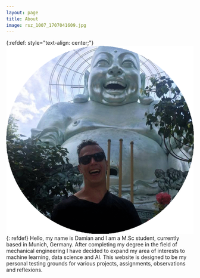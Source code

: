 ```yaml
---
layout: page
title: About
image: rsz_1007_1707041609.jpg
--- 
```

{:refdef: style="text-align: center;"}
![My Image](/assets/imageedit_6_6259696792.gif)
{: refdef}
Hello, my name is Damian and I am a M.Sc student, currently based in Munich, Germany. After completing my degree in the field of mechanical engineering I have decided to expand my area of interests to machine learning, data science and AI. 
This website is designed to be my personal testing grounds for various projects, assignments, observations and reflexions.   

